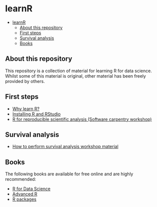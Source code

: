 # learnR

- [learnR](#learnr)
  - [About this repository](#about-this-repository)
  - [First steps](#first-steps)
  - [Survival analysis](#survival-analysis)
  - [Books](#books)



## About this repository

This repository is a collection of material for learning R for data science.
Whilst some of this material is original, other material has been freely
provided by others. 

## First steps

* [Why learn R?](src/first_steps/why_learn_R.md)
* [Installing R and RStudio](src/first_steps/Install_R.md)
* [R for reproducible scientific analysis (Software carpentry workshop)](https://swcarpentry.github.io/r-novice-gapminder/index.html)

## Survival analysis

* [How to perform survival analysis workshop material](https://github.com/nathansam/igmm-survival)

## Books

The following books are available for free online and are highly recommended:

* [R for Data Science](https://r4ds.hadley.nz/)
* [Advanced R](https://adv-r.hadley.nz/)
* [R packages](https://r-pkgs.org/)
